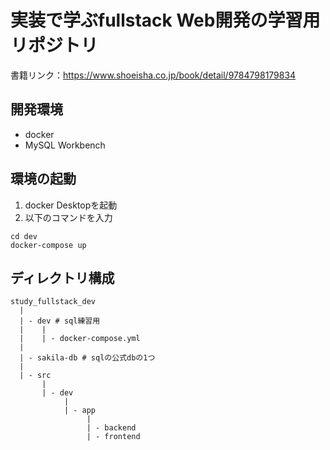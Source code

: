 # 実装で学ぶfullstack Web開発の学習用リポジトリ
書籍リンク：https://www.shoeisha.co.jp/book/detail/9784798179834

## 開発環境
- docker
- MySQL Workbench

## 環境の起動
1. docker Desktopを起動
2. 以下のコマンドを入力
```
cd dev
docker-compose up
```

## ディレクトリ構成
```
study_fullstack_dev
  |
  | - dev # sql練習用
  |    |
  |    | - docker-compose.yml
  | 
  | - sakila-db # sqlの公式dbの1つ
  |
  | - src
       |
       | - dev
            |
            | - app
                 |
                 | - backend
                 | - frontend
```